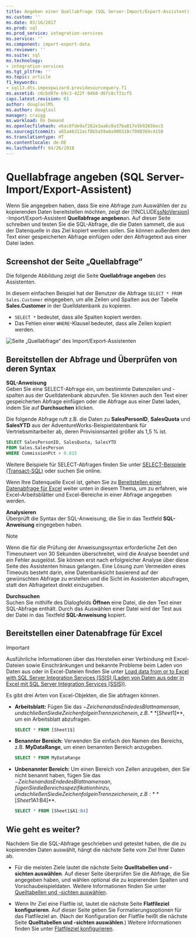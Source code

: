 ```yaml
---
title: Angeben einer Quellabfrage (SQL Server-Import/Export-Assistent) | Microsoft-Dokumentation
ms.custom: ''
ms.date: 03/16/2017
ms.prod: sql
ms.prod_service: integration-services
ms.service: ''
ms.component: import-export-data
ms.reviewer: ''
ms.suite: sql
ms.technology:
- integration-services
ms.tgt_pltfrm: ''
ms.topic: article
f1_keywords:
- sql13.dts.impexpwizard.providesourcequery.f1
ms.assetid: c8cbd07e-b9c3-422f-94b8-d6fc8cf31cf5
caps.latest.revision: 61
author: douglaslMS
ms.author: douglasl
manager: craigg
ms.workload: On Demand
ms.openlocfilehash: e6ac0fde9af282e3aa6c0a37ba817e5b9265bec5
ms.sourcegitcommit: a85a46312acf8b5a59a8a900310cf088369c4150
ms.translationtype: HT
ms.contentlocale: de-DE
ms.lasthandoff: 04/26/2018
---
```

# <a name="provide-a-source-query-sql-server-import-and-export-wizard"></a>Quellabfrage angeben (SQL Server-Import/Export-Assistent)
Wenn Sie angegeben haben, dass Sie eine Abfrage zum Auswählen der zu kopierenden Daten bereitstellen möchten, zeigt der [!INCLUDE[ssNoVersion](../../includes/ssnoversion-md.md)] -Import/Export-Assistent **Quellabfrage angeben**an. Auf dieser Seite schreiben und testen Sie die SQL-Abfrage, die die Daten sammelt, die aus der Datenquelle in das Ziel kopiert werden sollen. Sie können außerdem den Text einer gespeicherten Abfrage einfügen oder den Abfragetext aus einer Datei laden.

## <a name="screen-shot-of-the-source-query-page"></a>Screenshot der Seite „Quellabfrage“  
Die folgende Abbildung zeigt die Seite **Quellabfrage angeben** des Assistenten.
 
In diesem einfachen Beispiel hat der Benutzer die Abfrage `SELECT * FROM Sales.Customer` eingegeben, um alle Zeilen und Spalten aus der Tabelle **Sales.Customer** in der Quelldatenbank zu kopieren.
-   `SELECT *` bedeutet, dass alle Spalten kopiert werden.
-   Das Fehlen einer `WHERE`-Klausel bedeutet, dass alle Zeilen kopiert werden.
  
 ![Seite „Quellabfrage“ des Import/Export-Assistenten](../../integration-services/import-export-data/media/source-query.png "Source query page of the Import and Export Wizard")  

## <a name="provide-the-query-and-check-its-syntax"></a>Bereitstellen der Abfrage und Überprüfen von deren Syntax
**SQL-Anweisung**  
 Geben Sie eine SELECT-Abfrage ein, um bestimmte Datenzeilen und -spalten aus der Quelldatenbank abzurufen. Sie können auch den Text einer gespeicherten Abfrage einfügen oder die Abfrage aus einer Datei laden, indem Sie auf **Durchsuchen** klicken. 
  
 Die folgende Abfrage ruft z.B. die Daten zu **SalesPersonID**, **SalesQuota** und **SalesYTD** aus der AdventureWorks-Beispieldatenbank für Vertriebsmitarbeiter ab, deren Provisionsanteil größer als 1,5 % ist.  
  
```sql
SELECT SalesPersonID, SalesQuota, SalesYTD  
FROM Sales.SalesPerson  
WHERE CommissionPct > 0.015  
```  

Weitere Beispiele für SELECT-Abfragen finden Sie unter [SELECT-Beispiele &#40;Transact-SQL&#41;](../../t-sql/queries/select-examples-transact-sql.md) oder suchen Sie online.  

Wenn Ihre Datenquelle Excel ist, gehen Sie zu [Bereitstellen einer Datenabfrage für Excel](#excelQueries) weiter unten in diesem Thema, um zu erfahren, wie Excel-Arbeitsblätter und Excel-Bereiche in einer Abfrage angegeben werden.
  
 **Analysieren**  
 Überprüft die Syntax der SQL-Anweisung, die Sie in das Textfeld **SQL-Anweisung** eingegeben haben.  
  
> [!NOTE]
> Wenn die für die Prüfung der Anweisungssyntax erforderliche Zeit den Timeoutwert von 30 Sekunden überschreitet, wird die Analyse beendet und ein Fehler ausgelöst. Sie können erst nach erfolgreicher Analyse über diese Seite des Assistenten hinaus gelangen. Eine Lösung zum Vermeiden eines Timeouts besteht darin, eine Datenbanksicht basierend auf der gewünschten Abfrage zu erstellen und die Sicht im Assistenten abzufragen, statt den Abfragetext direkt einzugeben.  
  
 **Durchsuchen**  
 Suchen Sie mithilfe des Dialogfelds **Öffnen** eine Datei, die den Text einer SQL-Abfrage enthält. Durch das Auswählen einer Datei wird der Test aus der Datei in das Textfeld **SQL-Anweisung** kopiert.  
 
## <a name="excelQueries"></a> Bereitstellen einer Datenabfrage für Excel

> [!IMPORTANT]
> Ausführliche Informationen über das Herstellen einer Verbindung mit Excel-Dateien sowie Einschränkungen und bekannte Probleme beim Laden von Daten aus oder in Excel-Dateien finden Sie unter [Load data from or to Excel with SQL Server Integration Services (SSIS) (Laden von Daten aus oder in Excel mit SQL Server Integration Services (SSIS))](../load-data-to-from-excel-with-ssis.md).

Es gibt drei Arten von Excel-Objekten, die Sie abfragen können.
-   **Arbeitsblatt:** Fügen Sie das $-Zeichen an das Ende des Blattnamens an, und schließen Sie die Zeichenfolge in Trennzeichen ein, z.B. **[Sheet1$]**, um ein Arbeitsblatt abzufragen.

    ```sql
    SELECT * FROM [Sheet1$]
    ```

-   **Benannter Bereich:** Verwenden Sie einfach den Namen des Bereichs, z.B. **MyDataRange**, um einen benannten Bereich anzugeben.
    
    ```sql
    SELECT * FROM MyDataRange
    ```

-   **Unbenannter Bereich:** Um einen Bereich von Zellen anzugeben, den Sie nicht benannt haben, fügen Sie das $-Zeichen an das Ende des Blattnamens an, fügen Sie die Bereichsspezifikation hinzu, und schließen Sie die Zeichenfolge in Trennzeichen ein, z.B: **[Sheet1$A1:B4]**.

    ```sql
    SELECT * FROM [Sheet1$A1:B4]
    ```

## <a name="whats-next"></a>Wie geht es weiter?  
 Nachdem Sie die SQL-Abfrage geschrieben und getestet haben, die die zu kopierenden Daten auswählt, hängt die nächste Seite vom Ziel Ihrer Daten ab.  
  
-   Für die meisten Ziele lautet die nächste Seite **Quelltabellen und -sichten auswählen**. Auf dieser Seite überprüfen Sie die Abfrage, die Sie angegeben haben, und wählen optional die zu kopierenden Spalten und Vorschaubeispieldaten. Weitere Informationen finden Sie unter [Quelltabellen und -sichten auswählen](../../integration-services/import-export-data/select-source-tables-and-views-sql-server-import-and-export-wizard.md).  
  
-   Wenn Ihr Ziel eine Flatfile ist, lautet die nächste Seite **Flatfileziel konfigurieren**. Auf dieser Seite geben Sie Formatierungsoptionen für das Flatfileziel an. (Nach der Konfiguration der Flatfile heißt die nächste Seite **Quelltabellen und -sichten auswählen**.) Weitere Informationen finden Sie unter [Flatfileziel konfigurieren](../../integration-services/import-export-data/configure-flat-file-destination-sql-server-import-and-export-wizard.md).  


